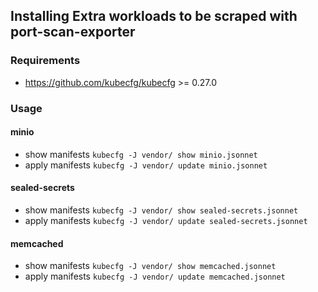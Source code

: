 ## Installing Extra workloads to be scraped with port-scan-exporter

### Requirements

* https://github.com/kubecfg/kubecfg >= 0.27.0

### Usage

#### minio
* show manifests `kubecfg -J vendor/ show minio.jsonnet`
* apply manifests `kubecfg -J vendor/ update minio.jsonnet`

#### sealed-secrets
* show manifests `kubecfg -J vendor/ show sealed-secrets.jsonnet`
* apply manifests `kubecfg -J vendor/ update sealed-secrets.jsonnet`

#### memcached
* show manifests `kubecfg -J vendor/ show memcached.jsonnet`
* apply manifests `kubecfg -J vendor/ update memcached.jsonnet`
